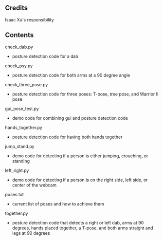 ## Credits

Isaac Xu's responsibility

## Contents

check_dab.py
  - posture detection code for a dab

check_psy.py
  - posture detection code for both arms at a 90 degree angle
 
check_three_pose.py
  - posture detection code for three poses: T-pose, tree pose, and Warrior II pose
  
gui_pose_test.py
  - demo code for combining gui and posture detection code
  
hands_together.py
  - posture detection code for having both hands together
  
jump_stand.py
  - demo code for detecting if a person is either jumping, crouching, or standing
  
left_right.py
  - demo code for detecting if a person is on the right side, left side, or center of the webcam
  
poses.txt
  - current list of poses and how to achieve them
  
together.py
  - posture detection code that detects a right or left dab, arms at 90 degrees, hands placed together, a T-pose, and both arms straight and legs at 90 degrees

